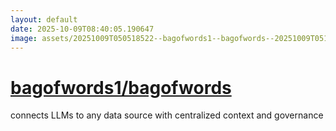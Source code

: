 ```yaml
---
layout: default
date: 2025-10-09T08:40:05.190647
image: assets/20251009T050518522--bagofwords1--bagofwords--20251009T051126803--cropped.png
---
```


# [bagofwords1/bagofwords](https://github.com/bagofwords1/bagofwords)

connects LLMs to any data source with centralized context and governance

